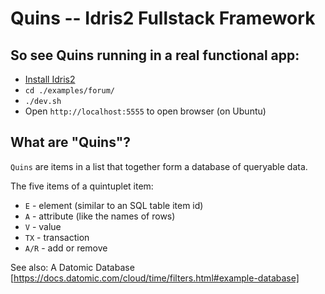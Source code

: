 # Quins -- Idris2 Fullstack Framework

## So see Quins running in a real functional app:

* [Install Idris2](https://github.com/idris-lang/Idris2)
* `cd ./examples/forum/`
* `./dev.sh`
* Open `http://localhost:5555` to open browser (on Ubuntu)

## What are "Quins"?

`Quins` are items in a list that together form a database
of queryable data.

The five items of a quintuplet item:

* `E` - element (similar to an SQL table item id) 
* `A` - attribute (like the names of rows)
* `V` - value
* `TX` - transaction
* `A/R` - add or remove

See also: A Datomic Database [https://docs.datomic.com/cloud/time/filters.html#example-database]
